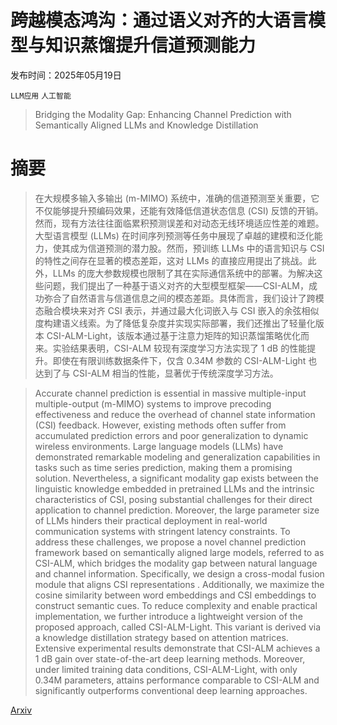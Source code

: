 # 跨越模态鸿沟：通过语义对齐的大语言模型与知识蒸馏提升信道预测能力

发布时间：2025年05月19日

`LLM应用` `人工智能`

> Bridging the Modality Gap: Enhancing Channel Prediction with Semantically Aligned LLMs and Knowledge Distillation

# 摘要

> 在大规模多输入多输出 (m-MIMO) 系统中，准确的信道预测至关重要，它不仅能够提升预编码效果，还能有效降低信道状态信息 (CSI) 反馈的开销。然而，现有方法往往面临累积预测误差和对动态无线环境适应性差的难题。大型语言模型 (LLMs) 在时间序列预测等任务中展现了卓越的建模和泛化能力，使其成为信道预测的潜力股。然而，预训练 LLMs 中的语言知识与 CSI 的特性之间存在显著的模态差距，这对 LLMs 的直接应用提出了挑战。此外，LLMs 的庞大参数规模也限制了其在实际通信系统中的部署。为解决这些问题，我们提出了一种基于语义对齐的大型模型框架——CSI-ALM，成功弥合了自然语言与信道信息之间的模态差距。具体而言，我们设计了跨模态融合模块来对齐 CSI 表示，并通过最大化词嵌入与 CSI 嵌入的余弦相似度构建语义线索。为了降低复杂度并实现实际部署，我们还推出了轻量化版本 CSI-ALM-Light，该版本通过基于注意力矩阵的知识蒸馏策略优化而来。实验结果表明，CSI-ALM 较现有深度学习方法实现了 1 dB 的性能提升。即使在有限训练数据条件下，仅含 0.34M 参数的 CSI-ALM-Light 也达到了与 CSI-ALM 相当的性能，显著优于传统深度学习方法。

> Accurate channel prediction is essential in massive multiple-input multiple-output (m-MIMO) systems to improve precoding effectiveness and reduce the overhead of channel state information (CSI) feedback. However, existing methods often suffer from accumulated prediction errors and poor generalization to dynamic wireless environments. Large language models (LLMs) have demonstrated remarkable modeling and generalization capabilities in tasks such as time series prediction, making them a promising solution. Nevertheless, a significant modality gap exists between the linguistic knowledge embedded in pretrained LLMs and the intrinsic characteristics of CSI, posing substantial challenges for their direct application to channel prediction. Moreover, the large parameter size of LLMs hinders their practical deployment in real-world communication systems with stringent latency constraints. To address these challenges, we propose a novel channel prediction framework based on semantically aligned large models, referred to as CSI-ALM, which bridges the modality gap between natural language and channel information. Specifically, we design a cross-modal fusion module that aligns CSI representations . Additionally, we maximize the cosine similarity between word embeddings and CSI embeddings to construct semantic cues. To reduce complexity and enable practical implementation, we further introduce a lightweight version of the proposed approach, called CSI-ALM-Light. This variant is derived via a knowledge distillation strategy based on attention matrices. Extensive experimental results demonstrate that CSI-ALM achieves a 1 dB gain over state-of-the-art deep learning methods. Moreover, under limited training data conditions, CSI-ALM-Light, with only 0.34M parameters, attains performance comparable to CSI-ALM and significantly outperforms conventional deep learning approaches.

[Arxiv](https://arxiv.org/abs/2505.12729)